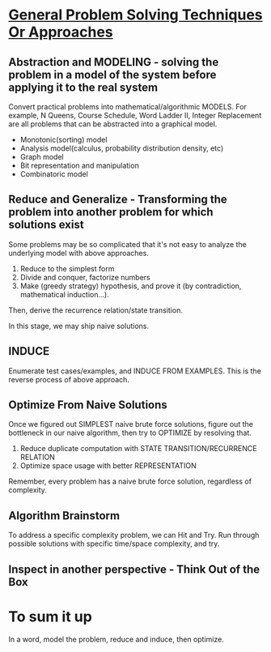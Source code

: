 # [General Problem Solving Techniques Or Approaches](https://en.wikipedia.org/wiki/Problem_solving)

## Abstraction and MODELING - solving the problem in a model of the system before applying it to the real system
Convert practical problems into mathematical/algorithmic MODELS.
For example, N Queens, Course Schedule, Word Ladder II, Integer Replacement are all problems that can be
abstracted into a graphical model.

- Monotonic(sorting) model
- Analysis model(calculus, probability distribution density, etc)
- Graph model
- Bit representation and manipulation
- Combinatoric model

## Reduce and Generalize - Transforming the problem into another problem for which solutions exist
Some problems may be so complicated that it's not easy to analyze the underlying
model with above approaches.
1. Reduce to the simplest form
2. Divide and conquer, factorize numbers
3. Make (greedy strategy) hypothesis, and prove it (by contradiction, mathematical induction...).

Then, derive the recurrence relation/state transition.

In this stage, we may ship naive solutions.

## INDUCE
Enumerate test cases/examples, and INDUCE FROM EXAMPLES. This is the reverse
process of above approach.

## Optimize From Naive Solutions
Once we figured out SIMPLEST naive brute force solutions, figure out the bottleneck in our naive
algorithm, then try to OPTIMIZE by resolving that.
1) Reduce duplicate computation with STATE TRANSITION/RECURRENCE RELATION
2) Optimize space usage with better REPRESENTATION

Remember, every problem has a naive brute force solution, regardless of complexity.

## Algorithm Brainstorm
To address a specific complexity problem, we can Hit and Try. Run through possible
solutions with specific time/space complexity, and try.

## Inspect in another perspective - Think Out of the Box

# To sum it up
In a word, model the problem, reduce and induce, then optimize.
